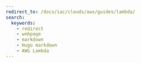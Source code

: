 ```yaml
---
redirect_to: /docs/iac/clouds/aws/guides/lambda/
search:
  keywords:
    - redirect
    - webpage
    - markdown
    - Hugo markdown
    - AWS Lambda
---
```



